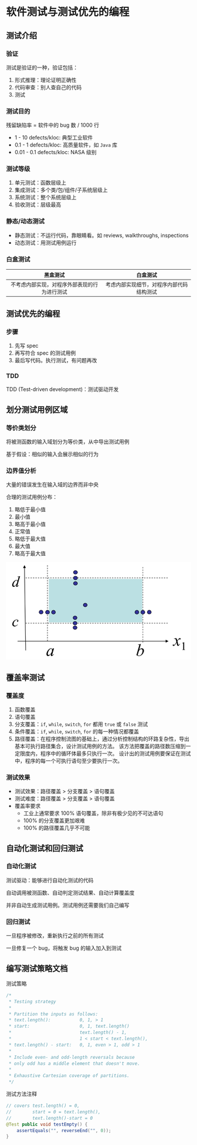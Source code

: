 # 软件测试与测试优先的编程

## 测试介绍

### 验证

测试是验证的一种，验证包括：

1. 形式推理：理论证明正确性
2. 代码审查：别人查自己的代码
3. 测试

### 测试目的

残留缺陷率 = 软件中的 bug 数 / 1000 行

- 1 - 10 defects/kloc: 典型工业软件
- 0.1 - 1 defects/kloc: 高质量软件，如 `Java` 库
- 0.01 - 0.1 defects/kloc: NASA 级别

### 测试等级

1. 单元测试：函数层级上
2. 集成测试：多个类/包/组件/子系统层级上
3. 系统测试：整个系统层级上
4. 验收测试：层级最高

### 静态/动态测试

- 静态测试：不运行代码，靠眼睛看。如 reviews, walkthroughs, inspections
- 动态测试：用测试用例运行

### 白盒测试

黑盒测试|白盒测试
:-:|:-:
不考虑内部实现，对程序外部表现的行为进行测试|考虑内部实现细节，对程序内部代码结构测试

## 测试优先的编程

### 步骤

1. 先写 spec
2. 再写符合 spec 的测试用例
3. 最后写代码。执行测试，有问题再改

### TDD

TDD (Test-driven development)：测试驱动开发

## 划分测试用例区域

### 等价类划分

将被测函数的输入域划分为等价类，从中导出测试用例

基于假设：相似的输入会展示相似的行为

### 边界值分析

大量的错误发生在输入域的边界而非中央

合理的测试用例分布：

1. 略低于最小值
2. 最小值
3. 略高于最小值
4. 正常值
5. 略低于最大值
6. 最大值
7. 略高于最大值

![](images/ch2_boundary_test.png)

## 覆盖率测试

### 覆盖度

1. 函数覆盖
2. 语句覆盖
3. 分支覆盖：`if`, `while`, `switch`, `for` 都用 `true` 或 `false` 测试
4. 条件覆盖：`if`, `while`, `switch`, `for` 的每一种情况都覆盖
5. 路径覆盖：在程序控制流图的基础上，通过分析控制结构的环路复杂性，导出基本可执行路径集合，设计测试用例的方法。 该方法把覆盖的路径数压缩到一定限度内，程序中的循环体最多只执行一次。 设计出的测试用例要保证在测试中，程序的每一个可执行语句至少要执行一次。

### 测试效果

- 测试效果：路径覆盖 > 分支覆盖 > 语句覆盖
- 测试难度：路径覆盖 > 分支覆盖 > 语句覆盖
- 覆盖率要求
    - 工业上通常要求 100% 语句覆盖，除非有极少见的不可达语句
    - 100% 的分支覆盖更加艰难
    - 100% 的路径覆盖几乎不可能
    
## 自动化测试和回归测试

### 自动化测试

测试驱动：能够进行自动化测试的代码

自动调用被测函数、自动判定测试结果、自动计算覆盖度

并非自动生成测试用例。测试用例还需要我们自己编写

### 回归测试

一旦程序被修改，重新执行之前的所有测试

一旦修复一个 bug，将触发 bug 的输入加入到测试

## 编写测试策略文档

测试策略

```java
/*
 * Testing strategy
 * 
 * Partition the inputs as follows:
 * text.length():           0, 1, > 1
 * start:                   0, 1, text.length()
 *                          text.length() - 1,
 *                          1 < start < text.length(),
 * text.length() - start:   0, 1, even > 1, odd > 1
 * 
 * Include even- and odd-length reversals because
 * only odd has a middle element that doesn't move.
 * 
 * Exhaustive Cartesian coverage of partitions.
 */
```

测试方法注释

```java
// covers test.length() = 0,
//        start = 0 = text.length(),
//        text.length()-start = 0
@Test public void testEmpty() {
    assertEquals("", reverseEnd("", 0));
}
```
